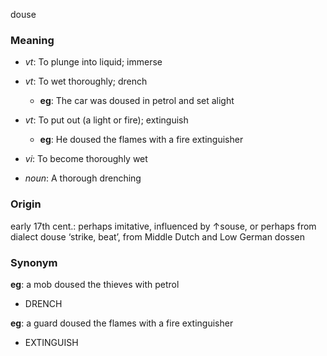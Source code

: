 douse
### Meaning
+ _vt_: To plunge into liquid; immerse
+ _vt_: To wet thoroughly; drench
	+ __eg__: The car was doused in petrol and set alight
+ _vt_: To put out (a light or fire); extinguish
	+ __eg__: He doused the flames with a fire extinguisher
+ _vi_: To become thoroughly wet

+ _noun_: A thorough drenching

### Origin

early 17th cent.: perhaps imitative, influenced by ↑souse, or perhaps from dialect douse ‘strike, beat’, from Middle Dutch and Low German dossen

### Synonym

__eg__: a mob doused the thieves with petrol

+ DRENCH

__eg__: a guard doused the flames with a fire extinguisher

+ EXTINGUISH


